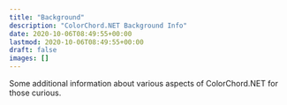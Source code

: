 ```yaml
---
title: "Background"
description: "ColorChord.NET Background Info"
date: 2020-10-06T08:49:55+00:00
lastmod: 2020-10-06T08:49:55+00:00
draft: false
images: []
---
```


Some additional information about various aspects of ColorChord.NET for those curious.